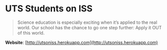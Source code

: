 # UTS Students on ISS


> Science education is especially exciting when it’s applied to the real world. Our school has the chance to go one step further: Apply it OUT of this world.

**Website**:
[http://utsoniss.herokuapp.com](http://utsoniss.herokuapp.com)